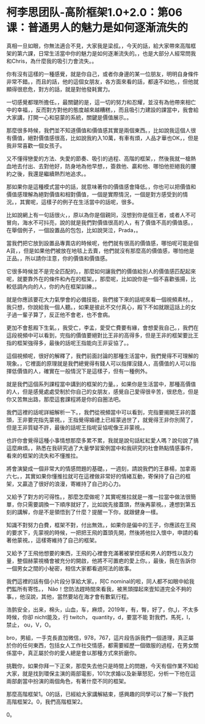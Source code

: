 # 柯李思团队-高阶框架1.0+2.0：第06课：普通男人的魅力是如何逐渐流失的

真相一旦如眼，你無法適合不見，大家我是梁叔。，今天的話，給大家帶來高階框架的第六課，日常生活當中你的魅力是如何逐漸流失的。，也是大部分人經常問我和Chris，為什麼我的吸引力會流失。。

你有沒有這樣的一種感覺，就是你自己，或者你身邊的某一位朋友，明明自身條件非常不錯。，而且的話，他的這個女朋友，各方面來看的話，都遠不如他。，但他就顯得很悲危，對方的話，就是對他發耗實力。

一切感覺都理所擔任。，最關鍵的是，這一切的努力和忍耀，並沒有為他帶來相亡中的幸福，，反而對方對他的態度越來越糟糕，，而且吸引力建設的課當中，我會給大家講，打開一心和惡蒙的系統，關鍵是價值展示。。

那麼很多時候，我們並不知道價值和價值感其實是兩個東西。，比如說我這個人很有價值，絕對價值感很高，比如說我約入10萬，有車有煩，人品才華也OK，，但是我非常喜歡一個女孩子。

又不懂得戀愛的方法、失愛的節奏、吸引的過程、高階的框架，，然後我就一槍熱血地去付出、去對他好，防身地為他早想，，簽救他、贏和他、哪怕他拒絕我的腰約之後，我還是繼續熱烈地追求。。

那如果你是這種模式當中的話，就意味著你的價值感會降低。，你也可以把價值和價值感理解為絕對價值和相對價值，一個是實際情況，一個是對方感受到的情況。，其實呢，這樣子的例子在生活當中的話呢，很多。

比如說網上有一句話很火，，原以為你是個親同，沒想到你是個王者，或者人不可冒向，海水不可抖亮，說的就是我們對價值很高的人，有了價值不高的價值感。，在舉個例子，一個設置品的包包，比如說哭泣，Prada，。

當我們把它放到設置品專賣店的時候呢，他們就有很高的價值感，哪怕呢可能是個A貨，，但是如果他們被放在地毯上去賣，他們就沒有那麼高的價值感，哪怕他是正品。，所以請你注意，你的價值和價值感。

它很多時候並不是完全匹配的。，那麼如何讓我們的價值給別人的價值感匹配起來呢，就要靠外在的條件和內在的框架。，那麼呢，比如說你是一個不喜歡張揚，比較低調內向的人，你的內在框架訓練，。

就是你應該要花大力氣學會的必備技能，我們接下來的話呢來看一個視頻素材。，我只想，你說給我一個人聽。，如果是彼此不交付真心，殿下不如就跟這話上的女子過一輩子算了，反正他不會老，也不會病。

更加不會惹殿下生氣。，我受亡，李孟，愛受亡費要有緣，會想愛我自己。，我們在這段視頻中可以看到，完指的價值要絕對比王非的高得多，但是王非的框架要比王指的框架強得多，最後的話呢王指能向王非妥協了。。

這個視頻呢，很好的解釋了，我們前面討論的那種生活當中，我們覺得不可理解的現象。，它裡面的原理就是我們總覺得有錢人可以指揮沒錢人，高價值的人可以指揮低價值的人，確實在一般情況下是這樣子，但有一種例外。

就是我們這個系列課程當中講到的框架的力量。，如果你是生活當中，那種高價值的人，但是感覺處處受制於你自己的女朋友，感覺自己愛得很辛苦，很悲危，但是你又苦無出路，那麼這套課程將是你的自圈法吧。

我們這裡的話呢詳細解析一下。，我們從視頻當中可以看到，完指要揭開王非的蓋頭，王非要完指先蒙視。，王指覺得婚禮上已經蒙過世了，就覺得王非你別鬧了，但是王非質疑不許，最後的話呢王指呢妥協呢像王非蒙視。。

也許你會覺得這種小事情想那麼多累不累，我就是說句話紅紅愛人嗎？說句說了搞這麼麻煩。，熟悉在我研究過了大量學習案例當中和我研究的社會熱點情感事件，看來的框架的流失和不懂推拉。

將會演變成一個非常大的情感問題的基礎。，一週刻，請說我們的王暴楊，加拿兩六七。，其實如果你懂推拉就可在這裡做非常好的情緒互動，寄保持了自己的框架，又贏造了很好的浪漫，寄維持了自己的心力。

又給予了對方的可得性。，那麼怎麼做呢？其實呢推拉就是一推一拉當中做法很簡單，你只需要調換一下順序就好了，比如說先接蓋頭，然後再蒙視。，連想到第五刻的講解，你是不是領悟到了什麼？提醒一下你，就跟健身一樣。

知識不對努力白費，框架不對，付出無效。，如果你是偏中的王子，你應該在王飛的要求下，先蒙視的時候，一把把王飛的蓋頭先開，然後將他拉入懷中，申請的看著他蒙視。，這樣寄維持了自己的框架。

又給予了王飛他想要的東西，王飛的心裡會充滿著被掌控感和男人的野性以及力量，整個赫蒙視桶會被充分的開啟，他將不可置疤的愛上你。，最後，我在告訴你一個男女之間的小秘密，相信大家都看過阿法的故事。

我們這裡的話有個小片段分享給大家。，阿C nominal的啦，同人都不如眼中給我們監所有寄性。， Não！您防法趕時間來看我，被黑頭撐起來壹知道完全不夠的事。，他沒說，其他，當然要站在海才會有數氣行程。

浩鹯安全，出来，棉头，山血，车，麻烦，2019年，有，臀，好了，你ل，不太多時候，你卻 nicht能及，行 twitch， quantity，d，要當不能 對我們，馬死，l，禁止， ou，V，O。

 bro，男組，一手克長直加微信，978，767，這片段告訴我們一個道理，真正屬於你的任何東西，包括女人工作社交情感，都需要經歷一個徵服的過程，在男女關係當中，真正屬於你的愛人總是會以那種方式來折磨你。

挑戰你，如果你拜一下正來，那麼失去他只是時間上的問題，今天有個作業不知給大家，就是找到環保主演的兩部電影，101次求婚以及新華怒犯，分析一下他在這兩部劇當中扮演的兩個角色，有著什麼不同的框架。

那麼高階框架1。0的話，已經給大家講解結束，感興趣的同學可以了解一下我們高階框架2。0，我們高階框架2。

0。